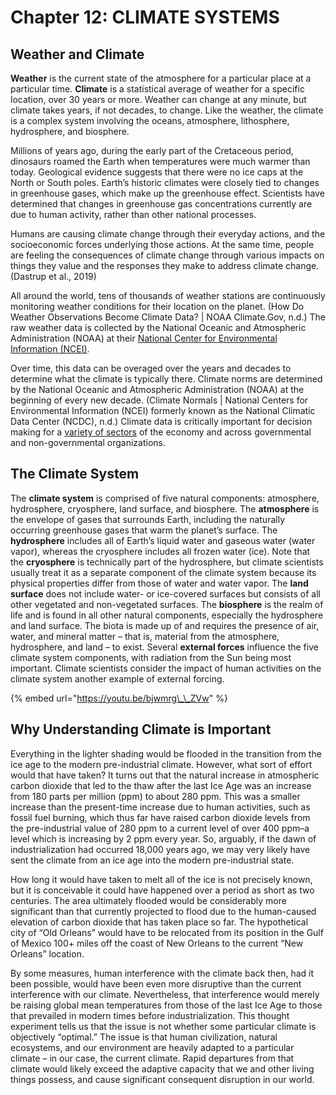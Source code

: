 # Chapter 12: CLIMATE SYSTEMS

## Weather and Climate

**Weather** is the current state of the atmosphere for a particular place at a particular time. **Climate** is a statistical average of weather for a specific location, over 30 years or more. Weather can change at any minute, but climate takes years, if not decades, to change. Like the weather, the climate is a complex system involving the oceans, atmosphere, lithosphere, hydrosphere, and biosphere.

Millions of years ago, during the early part of the Cretaceous period, dinosaurs roamed the Earth when temperatures were much warmer than today. Geological evidence suggests that there were no ice caps at the North or South poles. Earth’s historic climates were closely tied to changes in greenhouse gases, which make up the greenhouse effect. Scientists have determined that changes in greenhouse gas concentrations currently are due to human activity, rather than other national processes.

Humans are causing climate change through their everyday actions, and the socioeconomic forces underlying those actions. At the same time, people are feeling the consequences of climate change through various impacts on things they value and the responses they make to address climate change. \(Dastrup et al., 2019\)

All around the world, tens of thousands of weather stations are continuously monitoring weather conditions for their location on the planet.  \(How Do Weather Observations Become Climate Data? \| NOAA Climate.Gov, n.d.\) The raw weather data is collected by the National Oceanic and Atmospheric Administration \(NOAA\) at their [National Center for Environmental Information \(NCEI\)](https://www.ncei.noaa.gov/).

Over time, this data can be overaged over the years and decades to determine what the climate is typically there. Climate norms are determined by the National Oceanic and Atmospheric Administration \(NOAA\) at the beginning of every new decade. \(Climate Normals \| National Centers for Environmental Information \(NCEI\) formerly known as the National Climatic Data Center \(NCDC\), n.d.\) Climate data is critically important for decision making for a [variety of sectors](https://www.ncdc.noaa.gov/climate-information/sectoral) of the economy and across governmental and non-governmental organizations.

## The Climate System

The **climate system** is comprised of five natural components: atmosphere, hydrosphere, cryosphere, land surface, and biosphere. The **atmosphere** is the envelope of gases that surrounds Earth, including the naturally occurring greenhouse gases that warm the planet’s surface. The **hydrosphere** includes all of Earth’s liquid water and gaseous water \(water vapor\), whereas the cryosphere includes all frozen water \(ice\). Note that the **cryosphere** is technically part of the hydrosphere, but climate scientists usually treat it as a separate component of the climate system because its physical properties differ from those of water and water vapor. The **land surface** does not include water- or ice-covered surfaces but consists of all other vegetated and non-vegetated surfaces. The **biosphere** is the realm of life and is found in all other natural components, especially the hydrosphere and land surface. The biota is made up of and requires the presence of air, water, and mineral matter – that is, material from the atmosphere, hydrosphere, and land – to exist. Several **external forces** influence the five climate system components, with radiation from the Sun being most important. Climate scientists consider the impact of human activities on the climate system another example of external forcing.

{% embed url="https://youtu.be/bjwmrg\_\_ZVw" %}



## Why Understanding Climate is Important

Everything in the lighter shading would be flooded in the transition from the ice age to the modern pre-industrial climate. However, what sort of effort would that have taken? It turns out that the natural increase in atmospheric carbon dioxide that led to the thaw after the last Ice Age was an increase from 180 parts per million \(ppm\) to about 280 ppm. This was a smaller increase than the present-time increase due to human activities, such as fossil fuel burning, which thus far have raised carbon dioxide levels from the pre-industrial value of 280 ppm to a current level of over 400 ppm–a level which is increasing by 2 ppm every year. So, arguably, if the dawn of industrialization had occurred 18,000 years ago, we may very likely have sent the climate from an ice age into the modern pre-industrial state.

How long it would have taken to melt all of the ice is not precisely known, but it is conceivable it could have happened over a period as short as two centuries. The area ultimately flooded would be considerably more significant than that currently projected to flood due to the human-caused elevation of carbon dioxide that has taken place so far. The hypothetical city of “Old Orleans” would have to be relocated from its position in the Gulf of Mexico 100+ miles off the coast of New Orleans to the current “New Orleans” location.

By some measures, human interference with the climate back then, had it been possible, would have been even more disruptive than the current interference with our climate. Nevertheless, that interference would merely be raising global mean temperatures from those of the last Ice Age to those that prevailed in modern times before industrialization. This thought experiment tells us that the issue is not whether some particular climate is objectively “optimal.” The issue is that human civilization, natural ecosystems, and our environment are heavily adapted to a particular climate – in our case, the current climate. Rapid departures from that climate would likely exceed the adaptive capacity that we and other living things possess, and cause significant consequent disruption in our world.

